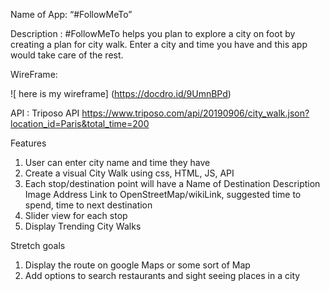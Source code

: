 
Name of App: “#FollowMeTo”

Description : #FollowMeTo helps you plan to explore a city on foot by creating a plan for city walk. Enter a city and time you have and this app would take care of the rest. 

WireFrame:

![ here is my wireframe] (https://docdro.id/9UmnBPd)


API : Triposo API
https://www.triposo.com/api/20190906/city_walk.json?location_id=Paris&total_time=200

Features 
1. User can enter city name and time they have
2. Create a visual City Walk using css, HTML, JS, API
3. Each stop/destination point will have a 
    Name of Destination
    Description 
    Image
    Address 
    Link to OpenStreetMap/wikiLink, 
    suggested time to spend, time to next destination
4. Slider view for each stop
5. Display Trending City Walks

Stretch goals 
1. Display the route on google Maps or some sort of Map
2. Add options to search restaurants and sight seeing places in a city